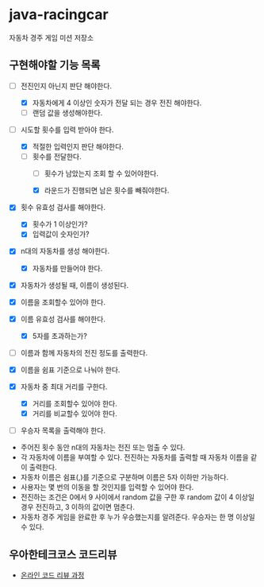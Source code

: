 # java-racingcar
자동차 경주 게임 미션 저장소

## 구현해야할 기능 목록

- [ ] 전진인지 아닌지 판단 해야한다.
  - [x] 자동차에게 4 이상인 숫자가 전달 되는 경우 전진 해야한다.
  - [ ] 랜덤 값을 생성해야한다.
  
- [ ] 시도할 횟수를 입력 받아야 한다.
  - [x] 적절한 입력인지 판단 해야한다.
  - [ ] 횟수를 전달한다.
    - [ ] 횟수가 남았는지 조회 할 수 있어야한다.
    - [x] 라운드가 진행되면 남은 횟수를 빼줘야한다.
  
  
- [x] 횟수 유효성 검사를 해야한다.
  - [x] 횟수가 1 이상인가?
  - [x] 입력값이 숫자인가?
  
- [x] n대의 자동차를 생성 해야한다.
  - [x] 자동차를 만들어야 한다.

- [x] 자동차가 생성될 때, 이름이 생성된다.
- [x] 이름을 조회할수 있어야 한다.
- [x] 이름 유효성 검사를 해야한다.
  - [x] 5자를 초과하는가?
- [ ] 이름과 함께 자동차의 전진 정도를 출력한다.

- [x] 이름을 쉼표 기준으로 나눠야 한다.

- [x] 자동차 중 최대 거리를 구한다.
  - [x] 거리를 조회할수 있어야 한다.
  - [x] 거리를 비교할수 있어야 한다.
- [ ] 우승자 목록을 출력해야 한다.

- 주어진 횟수 동안 n대의 자동차는 전진 또는 멈출 수 있다.
- 각 자동차에 이름을 부여할 수 있다. 전진하는 자동차를 출력할 때 자동차 이름을 같이 출력한다.
- 자동차 이름은 쉼표(,)를 기준으로 구분하며 이름은 5자 이하만 가능하다.
- 사용자는 몇 번의 이동을 할 것인지를 입력할 수 있어야 한다.
- 전진하는 조건은 0에서 9 사이에서 random 값을 구한 후 random 값이 4 이상일 경우 전진하고, 3 이하의 값이면 멈춘다.
- 자동차 경주 게임을 완료한 후 누가 우승했는지를 알려준다. 우승자는 한 명 이상일 수 있다.

## 우아한테크코스 코드리뷰
* [온라인 코드 리뷰 과정](https://github.com/woowacourse/woowacourse-docs/blob/master/maincourse/README.md)